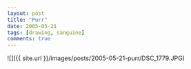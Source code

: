 ```yaml
---
layout: post
title: "Purr"
date: 2005-05-21
tags: [drawing, sanguine]
comments: true
---
```

![]({{ site.url }}/images/posts/2005-05-21-purr/DSC_1779.JPG)

